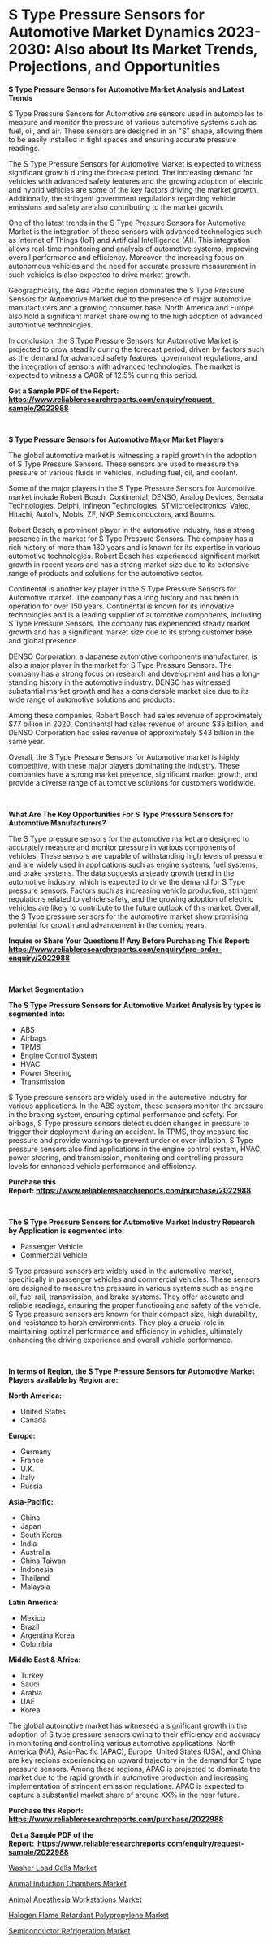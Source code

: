 <p><h1>S Type Pressure Sensors for Automotive Market Dynamics 2023-2030: Also about Its Market Trends, Projections, and Opportunities</h1></p><p><strong>S Type Pressure Sensors for Automotive Market Analysis and Latest Trends</strong></p>
<p><p>S Type Pressure Sensors for Automotive are sensors used in automobiles to measure and monitor the pressure of various automotive systems such as fuel, oil, and air. These sensors are designed in an "S" shape, allowing them to be easily installed in tight spaces and ensuring accurate pressure readings.</p><p>The S Type Pressure Sensors for Automotive Market is expected to witness significant growth during the forecast period. The increasing demand for vehicles with advanced safety features and the growing adoption of electric and hybrid vehicles are some of the key factors driving the market growth. Additionally, the stringent government regulations regarding vehicle emissions and safety are also contributing to the market growth.</p><p>One of the latest trends in the S Type Pressure Sensors for Automotive Market is the integration of these sensors with advanced technologies such as Internet of Things (IoT) and Artificial Intelligence (AI). This integration allows real-time monitoring and analysis of automotive systems, improving overall performance and efficiency. Moreover, the increasing focus on autonomous vehicles and the need for accurate pressure measurement in such vehicles is also expected to drive market growth.</p><p>Geographically, the Asia Pacific region dominates the S Type Pressure Sensors for Automotive Market due to the presence of major automotive manufacturers and a growing consumer base. North America and Europe also hold a significant market share owing to the high adoption of advanced automotive technologies.</p><p>In conclusion, the S Type Pressure Sensors for Automotive Market is projected to grow steadily during the forecast period, driven by factors such as the demand for advanced safety features, government regulations, and the integration of sensors with advanced technologies. The market is expected to witness a CAGR of 12.5% during this period.</p></p>
<p><strong>Get a Sample PDF of the Report:&nbsp; <a href="https://www.reliableresearchreports.com/enquiry/request-sample/2022988">https://www.reliableresearchreports.com/enquiry/request-sample/2022988</a></strong></p>
<p>&nbsp;</p>
<p><strong>S Type Pressure Sensors for Automotive Major Market Players</strong></p>
<p><p>The global automotive market is witnessing a rapid growth in the adoption of S Type Pressure Sensors. These sensors are used to measure the pressure of various fluids in vehicles, including fuel, oil, and coolant. </p><p>Some of the major players in the S Type Pressure Sensors for Automotive market include Robert Bosch, Continental, DENSO, Analog Devices, Sensata Technologies, Delphi, Infineon Technologies, STMicroelectronics, Valeo, Hitachi, Autoliv, Mobis, ZF, NXP Semiconductors, and Bourns.</p><p>Robert Bosch, a prominent player in the automotive industry, has a strong presence in the market for S Type Pressure Sensors. The company has a rich history of more than 130 years and is known for its expertise in various automotive technologies. Robert Bosch has experienced significant market growth in recent years and has a strong market size due to its extensive range of products and solutions for the automotive sector.</p><p>Continental is another key player in the S Type Pressure Sensors for Automotive market. The company has a long history and has been in operation for over 150 years. Continental is known for its innovative technologies and is a leading supplier of automotive components, including S Type Pressure Sensors. The company has experienced steady market growth and has a significant market size due to its strong customer base and global presence.</p><p>DENSO Corporation, a Japanese automotive components manufacturer, is also a major player in the market for S Type Pressure Sensors. The company has a strong focus on research and development and has a long-standing history in the automotive industry. DENSO has witnessed substantial market growth and has a considerable market size due to its wide range of automotive solutions and products.</p><p>Among these companies, Robert Bosch had sales revenue of approximately $77 billion in 2020, Continental had sales revenue of around $35 billion, and DENSO Corporation had sales revenue of approximately $43 billion in the same year.</p><p>Overall, the S Type Pressure Sensors for Automotive market is highly competitive, with these major players dominating the industry. These companies have a strong market presence, significant market growth, and provide a diverse range of automotive solutions for customers worldwide.</p></p>
<p>&nbsp;</p>
<p><strong>What Are The Key Opportunities For S Type Pressure Sensors for Automotive Manufacturers?</strong></p>
<p><p>The S Type pressure sensors for the automotive market are designed to accurately measure and monitor pressure in various components of vehicles. These sensors are capable of withstanding high levels of pressure and are widely used in applications such as engine systems, fuel systems, and brake systems. The data suggests a steady growth trend in the automotive industry, which is expected to drive the demand for S Type pressure sensors. Factors such as increasing vehicle production, stringent regulations related to vehicle safety, and the growing adoption of electric vehicles are likely to contribute to the future outlook of this market. Overall, the S Type pressure sensors for the automotive market show promising potential for growth and advancement in the coming years.</p></p>
<p><strong>Inquire or Share Your Questions If Any Before Purchasing This Report: <a href="https://www.reliableresearchreports.com/enquiry/pre-order-enquiry/2022988">https://www.reliableresearchreports.com/enquiry/pre-order-enquiry/2022988</a></strong></p>
<p>&nbsp;</p>
<p><strong>Market Segmentation</strong></p>
<p><strong>The S Type Pressure Sensors for Automotive Market Analysis by types is segmented into:</strong></p>
<p><ul><li>ABS</li><li>Airbags</li><li>TPMS</li><li>Engine Control System</li><li>HVAC</li><li>Power Steering</li><li>Transmission</li></ul></p>
<p><p>S Type pressure sensors are widely used in the automotive industry for various applications. In the ABS system, these sensors monitor the pressure in the braking system, ensuring optimal performance and safety. For airbags, S Type pressure sensors detect sudden changes in pressure to trigger their deployment during an accident. In TPMS, they measure tire pressure and provide warnings to prevent under or over-inflation. S Type pressure sensors also find applications in the engine control system, HVAC, power steering, and transmission, monitoring and controlling pressure levels for enhanced vehicle performance and efficiency.</p></p>
<p><strong>Purchase this Report:&nbsp;<a href="https://www.reliableresearchreports.com/purchase/2022988">https://www.reliableresearchreports.com/purchase/2022988</a></strong></p>
<p>&nbsp;</p>
<p><strong>The S Type Pressure Sensors for Automotive Market Industry Research by Application is segmented into:</strong></p>
<p><ul><li>Passenger Vehicle</li><li>Commercial Vehicle</li></ul></p>
<p><p>S Type pressure sensors are widely used in the automotive market, specifically in passenger vehicles and commercial vehicles. These sensors are designed to measure the pressure in various systems such as engine oil, fuel rail, transmission, and brake systems. They offer accurate and reliable readings, ensuring the proper functioning and safety of the vehicle. S Type pressure sensors are known for their compact size, high durability, and resistance to harsh environments. They play a crucial role in maintaining optimal performance and efficiency in vehicles, ultimately enhancing the driving experience and overall vehicle performance.</p></p>
<p>&nbsp;</p>
<p><strong>In terms of Region, the S Type Pressure Sensors for Automotive Market Players available by Region are:</strong></p>
<p>
    <p> <strong> North America: </strong>
        <ul>
            <li>United States</li>
            <li>Canada</li>
        </ul>
        </p> 
    <p> <strong> Europe: </strong>
        <ul>
            <li>Germany</li>
            <li>France</li>
            <li>U.K.</li>
            <li>Italy</li>
            <li>Russia</li>
        </ul>
        </p> 
    <p> <strong> Asia-Pacific: </strong>
        <ul>
            <li>China</li>
            <li>Japan</li>
            <li>South Korea</li>
            <li>India</li>
            <li>Australia</li>
            <li>China Taiwan</li>
            <li>Indonesia</li>
            <li>Thailand</li>
            <li>Malaysia</li>
        </ul>
        </p> 
    <p> <strong> Latin America: </strong>
        <ul>
            <li>Mexico</li>
            <li>Brazil</li>
            <li>Argentina Korea</li>
            <li>Colombia</li>
        </ul>
        </p> 
    <p> <strong> Middle East & Africa: </strong>
        <ul>
            <li>Turkey</li>
            <li>Saudi</li>
            <li>Arabia</li>
            <li>UAE</li>
            <li>Korea</li>
        </ul>
    </p>
    </p>
<p><p>The global automotive market has witnessed a significant growth in the adoption of S type pressure sensors owing to their efficiency and accuracy in monitoring and controlling various automotive applications. North America (NA), Asia-Pacific (APAC), Europe, United States (USA), and China are key regions experiencing an upward trajectory in the demand for S type pressure sensors. Among these regions, APAC is projected to dominate the market due to the rapid growth in automotive production and increasing implementation of stringent emission regulations. APAC is expected to capture a substantial market share of around XX% in the near future.</p></p>
<p><strong>Purchase this Report: <a href="https://www.reliableresearchreports.com/purchase/2022988">https://www.reliableresearchreports.com/purchase/2022988</a></strong></p>
<p>&nbsp;<strong>Get a Sample PDF of the Report:&nbsp;&nbsp;<a href="https://www.reliableresearchreports.com/enquiry/request-sample/2022988">https://www.reliableresearchreports.com/enquiry/request-sample/2022988</a></strong></p>
<p><strong></strong></p>
<p><p><a href="https://www.linkedin.com/pulse/washer-load-cells-market-share-amp-new-trends-analysis-usnne/">Washer Load Cells Market</a></p><p><a href="https://github.com/BryceTownsendr/Market-Research-Report-List-1/blob/main/animal-induction-chambers-market.md">Animal Induction Chambers Market</a></p><p><a href="https://github.com/ChiragRp1/Market-Research-Report-List-1/blob/main/animal-anesthesia-workstations-market.md">Animal Anesthesia Workstations Market</a></p><p><a href="https://medium.com/@enosstark1905/halogen-flame-retardant-polypropylene-market-comprehensive-assessment-by-type-application-and-9c15b2ac3689">Halogen Flame Retardant Polypropylene Market</a></p><p><a href="https://www.linkedin.com/pulse/semiconductor-refrigeration-market-research-report-unlocks-spgue/">Semiconductor Refrigeration Market</a></p></p>